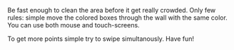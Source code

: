 Be fast enough to clean the area before it get really crowded. Only few rules: simple move the colored boxes through the wall with the same color. You can use both mouse and touch-screens.

To get more points simple try to swipe simultanously. Have fun!